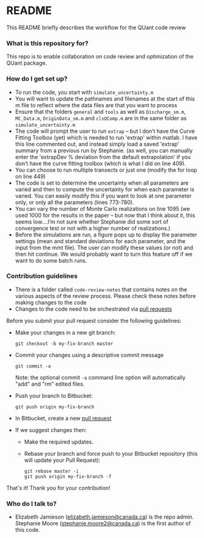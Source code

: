 # README #

This README briefly describes the workflow for the QUant code review

### What is this repository for? ###

This repo is to enable collaboration on code review and optimization of the QUant package.

### How do I get set up? ###

* To run the code, you start with `simulate_uncertainty.m`
* You will want to update the pathnames and filenames at the start of this m file to reflect where the data files are that you want to process
* Ensure that the folders `general` and `tools` as well as `Discharge_sm.m`, `MC_Data.m`, `OriginData_sm.m` and `clsQComp.m` are in the same folder as `simulate_uncertainty.m`
* The code will prompt the user to run `extrap` – but I don’t have the Curve Fitting Toolbox (yet) which is needed to run 'extrap' within matlab. I have this line commented out, and instead simply load a saved 'extrap' summary from a previous run by Stephanie. (as well, you can manually enter the 'extrapDev % deviation from the default extrapolation' if you don’t have the curve fitting toolbox (which is what I did on line 409).
* You can choose to run multiple transects or just one (modify the for loop on line 449)
* The code is set to determine the uncertainty when all parameters are varied and then to compute the uncertainty for when each parameter is varied. You can easily modify this if  you want to look at one parameter only, or only all the parameters (lines 773-780).
* You can vary the number of Monte Carlo realizations on line 1095 (we used 1000 for the results in the paper – but now that I think about it, this seems low….I’m not sure whether Stephanie did some sort of convergence test or not with a higher number of realizations.)
* Before the simulations are run, a figure pops up to display the parameter settings (mean and standard deviations for each parameter, and the input from the mmt file). The user can modify these values (or not) and then hit continue. We would probably want to turn this feature off if we want to do some batch runs.

### Contribution guidelines ###

* There is a folder called `code-review-notes` that contains notes on the various aspects of the review process. Please check these notes before making changes to the code
* Changes to the code need to be orchestrated via [pull requests](https://www.atlassian.com/git/tutorials/making-a-pull-request/)

Before you submit your pull request consider the following guidelines:

* Make your changes in a new git branch:

     ```
     git checkout -b my-fix-branch master
     ```

* Commit your changes using a descriptive commit message 
     ```
     git commit -a
     ```
  Note: the optional commit `-a` command line option will automatically "add" and "rm" edited files.

* Push your branch to Bitbucket:

    ```
    git push origin my-fix-branch
    ```

* In Bitbucket, create a new [pull request](https://bitbucket.org/frank-engel/quant/pull-request/new)
* If we suggest changes then:
  * Make the required updates.
  * Rebase your branch and force push to your Bitbucket repository (this will update your Pull Request):

    ```
    git rebase master -i
    git push origin my-fix-branch -f
    ```
That's it! Thank you for your contribution!

### Who do I talk to? ###

* Elizabeth Jamieson (elizabeth.jamieson@canada.ca) is the repo admin. Stephanie Moore (stephanie.moore2@canada.ca) is the first author of this code.
